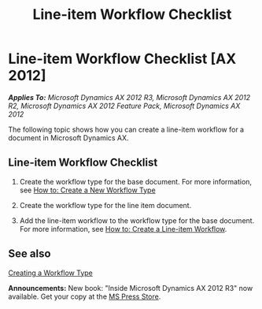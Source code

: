 ﻿---
title: Line-item Workflow Checklist
TOCTitle: Line-item Workflow Checklist
ms:assetid: 753558d9-8a99-4c33-91d6-243b5f38ddfe
ms:mtpsurl: https://msdn.microsoft.com/en-us/library/Hh528504(v=AX.60)
ms:contentKeyID: 37835252
ms.date: 05/18/2015
mtps_version: v=AX.60
---

# Line-item Workflow Checklist [AX 2012]


_**Applies To:** Microsoft Dynamics AX 2012 R3, Microsoft Dynamics AX 2012 R2, Microsoft Dynamics AX 2012 Feature Pack, Microsoft Dynamics AX 2012_

The following topic shows how you can create a line-item workflow for a document in Microsoft Dynamics AX.

## Line-item Workflow Checklist

1.  Create the workflow type for the base document. For more information, see [How to: Create a New Workflow Type](how-to-create-a-new-workflow-type.md)

2.  Create the workflow type for the line item document.

3.  Add the line-item workflow to the workflow type for the base document. For more information, see [How to: Create a Line-item Workflow](how-to-create-a-line-item-workflow.md).

## See also

[Creating a Workflow Type](creating-a-workflow-type.md)

  
**Announcements:** New book: "Inside Microsoft Dynamics AX 2012 R3" now available. Get your copy at the [MS Press Store](https://www.microsoftpressstore.com/store/inside-microsoft-dynamics-ax-2012-r3-9780735685109).

